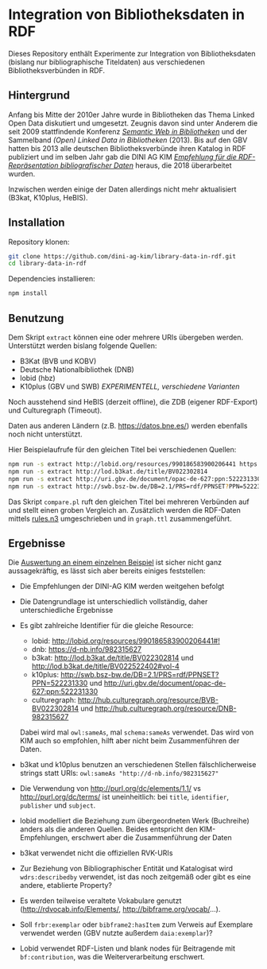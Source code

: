# Integration von Bibliotheksdaten in RDF

Dieses Repository enthält Experimente zur Integration von Bibliotheksdaten (bislang nur bibliographische Titeldaten) aus verschiedenen Bibliotheksverbünden in RDF.

## Hintergrund

Anfang bis Mitte der 2010er Jahre wurde in Bibliotheken das Thema Linked Open Data diskutiert und umgesetzt. Zeugnis davon sind unter Anderem die seit 2009 stattfindende Konferenz [*Semantic Web in Bibliotheken*](https://swib.org/) und der Sammelband *(Open) Linked Data in Bibliotheken* (2013). Bis auf den GBV hatten bis 2013 alle deutschen Bibliotheksverbünde ihren Katalog in RDF publiziert und im selben Jahr gab die DINI AG KIM *[Empfehlung für die RDF-Repräsentation bibliografischer Daten](https://wiki.dnb.de/x/cYMOB)* heraus, die 2018 überarbeitet wurden.

Inzwischen werden einige der Daten allerdings nicht mehr aktualisiert (B3kat, K10plus, HeBIS).

## Installation

Repository klonen:

~~~sh
git clone https://github.com/dini-ag-kim/library-data-in-rdf.git
cd library-data-in-rdf
~~~

Dependencies installieren:

~~~sh
npm install
~~~

## Benutzung

Dem Skript `extract` können eine oder mehrere URIs übergeben werden. Unterstützt werden bislang folgende Quellen:

- B3Kat (BVB und KOBV)
- Deutsche Nationalbibliothek (DNB)
- lobid (hbz)
- K10plus (GBV und SWB) *EXPERIMENTELL, verschiedene Varianten*

Noch ausstehend sind HeBIS (derzeit offline), die ZDB (eigener RDF-Export) und Culturegraph (Timeout).

Daten aus anderen Ländern (z.B. <https://datos.bne.es/>) werden ebenfalls noch nicht unterstützt.

Hier Beispielaufrufe für den gleichen Titel bei verschiedenen Quellen:

~~~sh
npm run -s extract http://lobid.org/resources/990186583900206441 https://d-nb.info/982315627
npm run -s extract http://lod.b3kat.de/title/BV022302814
npm run -s extract http://uri.gbv.de/document/opac-de-627:ppn:522231330
npm run -s extract http://swb.bsz-bw.de/DB=2.1/PRS=rdf/PPNSET?PPN=522231330
~~~

Das Skript `compare.pl` ruft den gleichen Titel bei mehreren Verbünden auf und stellt einen groben Vergleich an. Zusätzlich werden die RDF-Daten mittels [rules.n3](rules.n3) umgeschrieben und in `graph.ttl` zusammengeführt.

## Ergebnisse

Die [Auswertung an einem einzelnen Beispiel](https://github.com/dini-ag-kim/library-data-in-rdf/issues/2) ist sicher nicht ganz aussagekräftig, es lässt sich aber bereits einiges feststellen:

- Die Empfehlungen der DINI-AG KIM werden weitgehen befolgt
- Die Datengrundlage ist unterschiedlich vollständig, daher unterschiedliche Ergebnisse
- Es gibt zahlreiche Identifier für die gleiche Resource:

  - lobid: <http://lobid.org/resources/990186583900206441#!>
  - dnb: <https://d-nb.info/982315627>
  - b3kat: <http://lod.b3kat.de/title/BV022302814> und <http://lod.b3kat.de/title/BV022522402#vol-4>
  - k10plus: <http://swb.bsz-bw.de/DB=2.1/PRS=rdf/PPNSET?PPN=522231330> und <http://uri.gbv.de/document/opac-de-627:ppn:522231330>
  - culturegraph: <http://hub.culturegraph.org/resource/BVB-BV022302814> und <http://hub.culturegraph.org/resource/DNB-982315627>

  Dabei wird mal `owl:sameAs`, mal `schema:sameAs` verwendet. Das wird von KIM auch so empfohlen, hilft aber nicht beim Zusammenführen der Daten.

- b3kat und k10plus benutzen an verschiedenen Stellen fälschlicherweise strings statt URIs:
  `owl:sameAs "http://d-nb.info/982315627"`
- Die Verwendung von <http://purl.org/dc/elements/1.1/> vs <http://purl.org/dc/terms/> ist uneinheitlich: bei `title`, `identifier`, `publisher` und `subject`.
- lobid modelliert die Beziehung zum übergeordneten Werk (Buchreihe) anders als die anderen Quellen. Beides entspricht den KIM-Empfehlungen, erschwert aber die Zusammenführung der Daten
- b3kat verwendet nicht die offiziellen RVK-URIs
- Zur Beziehung von Bibliographischer Entität und Katalogisat wird `wdrs:describedby` verwendet, ist das noch zeitgemäß oder gibt es eine andere, etablierte Property?
- Es werden teilweise veraltete Vokabulare genutzt (<http://rdvocab.info/Elements/>, <http://bibframe.org/vocab/>...).
- Soll `frbr:exemplar` oder `bibframe2:hasItem` zum Verweis auf Exemplare verwendet werden (GBV nutzte außerdem `daia:exemplar`)?
- Lobid verwendet RDF-Listen und blank nodes für Beitragende mit `bf:contribution`, was die Weiterverarbeitung erschwert.
